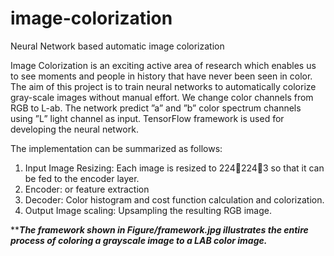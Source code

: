 # image-colorization
Neural Network based automatic image colorization

Image Colorization is an exciting active area of research which enables us to see moments and people in history that have never been seen in color. The aim of this project is to train neural networks to automatically colorize gray-scale images without manual effort. We change color channels from RGB to L-ab. The network predict ”a” and ”b” color spectrum channels using ”L” light channel as input. TensorFlow framework is used for developing the neural network.

The implementation can be summarized as follows:
1) Input Image Resizing: Each image is resized to 2242243 so that it can be fed to the encoder layer.
2) Encoder: or feature extraction
3) Decoder: Color histogram and cost function calculation and colorization.
4) Output Image scaling: Upsampling the resulting RGB image.

*****The framework shown in Figure/framework.jpg illustrates the entire process of coloring a grayscale image to a LAB color image.***



